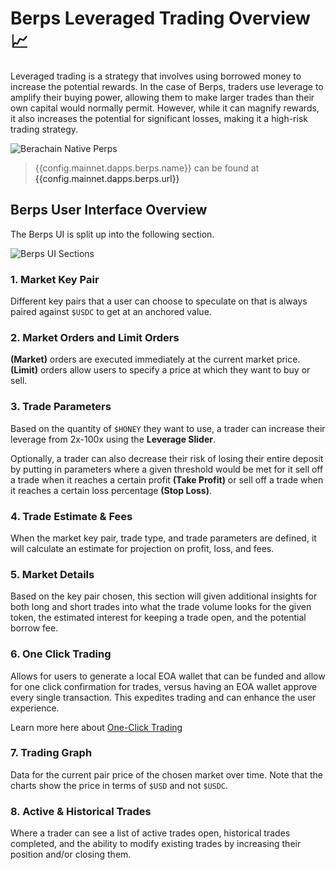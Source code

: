 <script setup>
  import config from '@berachain/config/constants.json';
</script>

# Berps Leveraged Trading Overview📈

Leveraged trading is a strategy that involves using borrowed money to increase the potential rewards. In the case of Berps, traders use leverage to amplify their buying power, allowing them to make larger trades than their own capital would normally permit. However, while it can magnify rewards, it also increases the potential for significant losses, making it a high-risk trading strategy.

<a target="_blank" :href="config.mainnet.dapps.berps.url">![Berachain Native Perps](/assets/berachain-berps-dashboard.png)</a>

> {{config.mainnet.dapps.berps.name}} can be found at <a target="_blank" :href="config.mainnet.dapps.berps.url">{{config.mainnet.dapps.berps.url}}</a>

## Berps User Interface Overview

The Berps UI is split up into the following section.

![Berps UI Sections](/assets/berps-ui-sections.png)

### 1. Market Key Pair

Different key pairs that a user can choose to speculate on that is always paired against `$USDC` to get at an anchored value.

### 2. Market Orders and Limit Orders

**(Market)** orders are executed immediately at the current market price.
**(Limit)** orders allow users to specify a price at which they want to buy or sell.

### 3. Trade Parameters

Based on the quantity of `$HONEY` they want to use, a trader can increase their leverage from 2x-100x using the **Leverage Slider**.

Optionally, a trader can also decrease their risk of losing their entire deposit by putting in parameters where a given threshold would be met for it sell off a trade when it reaches a certain profit **(Take Profit)** or sell off a trade when it reaches a certain loss percentage **(Stop Loss)**.

### 4. Trade Estimate & Fees

When the market key pair, trade type, and trade parameters are defined, it will calculate an estimate for projection on profit, loss, and fees.

### 5. Market Details

Based on the key pair chosen, this section will given additional insights for both long and short trades into what the trade volume looks for the given token, the estimated interest for keeping a trade open, and the potential borrow fee.

### 6. One Click Trading

Allows for users to generate a local EOA wallet that can be funded and allow for one click confirmation for trades, versus having an EOA wallet approve every single transaction. This expedites trading and can enhance the user experience.

Learn more here about [One-Click Trading](/learn/leveraged-trading/one-click-trading)

### 7. Trading Graph

Data for the current pair price of the chosen market over time. Note that the charts show the price in terms of `$USD` and not `$USDC`.

### 8. Active & Historical Trades

Where a trader can see a list of active trades open, historical trades completed, and the ability to modify existing trades by increasing their position and/or closing them.
